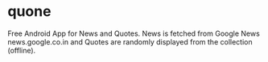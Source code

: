 quone
=====

Free Android App for News and Quotes. News is fetched from Google News news.google.co.in and Quotes are randomly displayed from the collection (offline).
